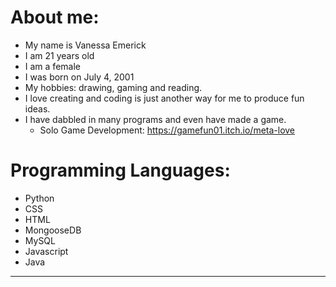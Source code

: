 # About me:
  - My name is Vanessa Emerick
  - I am 21 years old
  - I am a female
  - I was born on July 4, 2001
  - My hobbies: drawing, gaming and reading.
  - I love creating and coding is just another way for me to produce fun ideas.
  - I have dabbled in many programs and even have made a game.
     - Solo Game Development: https://gamefun01.itch.io/meta-love
# Programming Languages:
  - Python
  - CSS
  - HTML
  - MongooseDB
  - MySQL
  - Javascript
  - Java
    
----------------------------------------------------------------------------------------
